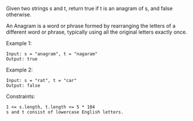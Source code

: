 Given two strings s and t, return true if t is an anagram of s, and false otherwise.

An Anagram is a word or phrase formed by rearranging the letters of a different word or phrase, typically using all the original letters exactly once.

 

Example 1:

    Input: s = "anagram", t = "nagaram"
    Output: true
Example 2:

    Input: s = "rat", t = "car"
    Output: false
    

Constraints:

    1 <= s.length, t.length <= 5 * 104
    s and t consist of lowercase English letters.